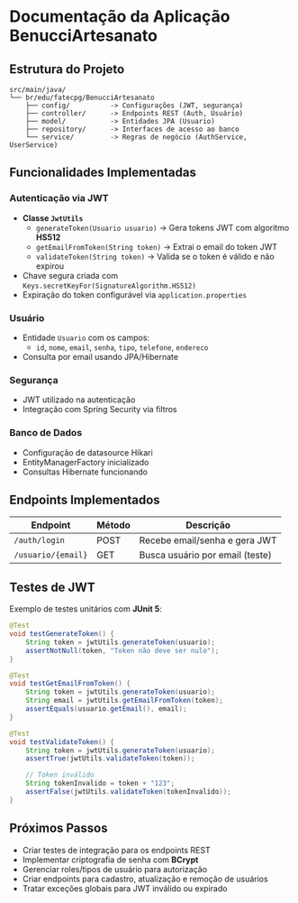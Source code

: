 # Documentação da Aplicação BenucciArtesanato

## Estrutura do Projeto

```
src/main/java/
└── br/edu/fatecpg/BenucciArtesanato
    ├── config/          -> Configurações (JWT, segurança)
    ├── controller/      -> Endpoints REST (Auth, Usuário)
    ├── model/           -> Entidades JPA (Usuario)
    ├── repository/      -> Interfaces de acesso ao banco
    └── service/         -> Regras de negócio (AuthService, UserService)
```

## Funcionalidades Implementadas

### Autenticação via JWT

- **Classe `JwtUtils`**
    - `generateToken(Usuario usuario)` → Gera tokens JWT com algoritmo **HS512**
    - `getEmailFromToken(String token)` → Extrai o email do token JWT
    - `validateToken(String token)` → Valida se o token é válido e não expirou
- Chave segura criada com `Keys.secretKeyFor(SignatureAlgorithm.HS512)`
- Expiração do token configurável via `application.properties`

### Usuário

- Entidade `Usuario` com os campos:
    - `id`, `nome`, `email`, `senha`, `tipo`, `telefone`, `endereco`
- Consulta por email usando JPA/Hibernate

### Segurança

- JWT utilizado na autenticação
- Integração com Spring Security via filtros

### Banco de Dados

- Configuração de datasource Hikari
- EntityManagerFactory inicializado
- Consultas Hibernate funcionando

## Endpoints Implementados

| Endpoint            | Método | Descrição                                    |
|--------------------|--------|----------------------------------------------|
| `/auth/login`       | POST   | Recebe email/senha e gera JWT                |
| `/usuario/{email}`  | GET    | Busca usuário por email (teste)              |

## Testes de JWT

Exemplo de testes unitários com **JUnit 5**:

```java
@Test
void testGenerateToken() {
    String token = jwtUtils.generateToken(usuario);
    assertNotNull(token, "Token não deve ser nulo");
}

@Test
void testGetEmailFromToken() {
    String token = jwtUtils.generateToken(usuario);
    String email = jwtUtils.getEmailFromToken(token);
    assertEquals(usuario.getEmail(), email);
}

@Test
void testValidateToken() {
    String token = jwtUtils.generateToken(usuario);
    assertTrue(jwtUtils.validateToken(token));

    // Token inválido
    String tokenInvalido = token + "123";
    assertFalse(jwtUtils.validateToken(tokenInvalido));
}
```

## Próximos Passos

- Criar testes de integração para os endpoints REST
- Implementar criptografia de senha com **BCrypt**
- Gerenciar roles/tipos de usuário para autorização
- Criar endpoints para cadastro, atualização e remoção de usuários
- Tratar exceções globais para JWT inválido ou expirado
